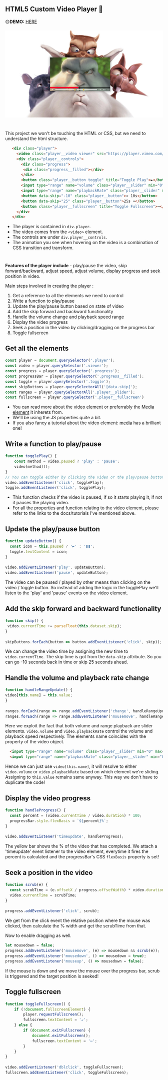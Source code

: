## HTML5 Custom Video Player 🐰

🟡**DEMO:** [HERE](https://mitzelldone.github.io/JavaScript30/The%2030%20Projects/11%20-%20Custom%20Video%20Player/index.html)

![demo](https://github.com/Mitzelldone/JavaScript30/blob/main/The%2030%20Projects/images/11.demo.PNG)

#

This project we won't be touching the HTML or CSS, but we need to understand the html structure.

```Html
   <div class="player">
     <video class="player__video viewer" src="https://player.vimeo.com/external/194837908.sd.mp4?s=c350076905b78c67f74d7ee39fdb4fef01d12420&profile_id=164" ></video>
     <div class="player__controls">
       <div class="progress">
        <div class="progress__filled"></div>
       </div>
       <button class="player__button toggle" title="Toggle Play">►</button>
       <input type="range" name="volume" class="player__slider" min="0" max="1" step="0.05" value="1">
       <input type="range" name="playbackRate" class="player__slider" min="0.5" max="2" step="0.1" value="1">
       <button data-skip="-10" class="player__button">« 10s</button>
       <button data-skip="25" class="player__button">25s »</button>
       <button class="player__fullscreen" title="Toggle Fullscreen">↔️</button>
     </div>
   </div>
```

- The player is contained in `div.player`.
- The video comes from the `<video>` element.
- The controls are under `div.player__controls`.
- The animation you see when hovering on the video is a combination of CSS transition and transform.

#

**Features of the player include** - play/pause the video, skip forward/backward, adjust speed, adjust volume, display progress and seek position in video.

Main steps involved in creating the player :

1. Get a reference to all the elements we need to control
2. Write a function to play/pause
3. Update the play/pause button based on state of video
4. Add the skip forward and backward functionality
5. Handle the volume change and playback speed range
6. Display the video progress
7. Seek a position in the video by clicking/dragging on the progress bar
8. Toggle fullscreen

## Get all the elements

```JavaScript
const player = document.querySelector('.player');
const video = player.querySelector('.viewer');
const progress = player.querySelector('.progress');
const progressBar = player.querySelector('.progress__filled');
const toggle = player.querySelector('.toggle');
const skipButtons = player.querySelectorAll('[data-skip]');
const ranges = player.querySelectorAll('.player__slider');
const fullscreen = player.querySelector('.player__fullscreen')
```

- You can read more about the [video element](https://developer.mozilla.org/en-US/docs/Web/API/HTMLVideoElement) or preferrably the [Media element](https://developer.mozilla.org/en-US/docs/Web/API/HTMLMediaElement) it inherets from.
- We'll be using the JS properties quite a bit.
- If you also fancy a tutorial about the video element: [media](https://web.dev/media/) has a brilliant one!

## Write a function to play/pause

```JavaScript
function togglePlay() {
    const method = video.paused ? 'play' : 'pause';
    video[method]();
}
// You can toggle either by clicking the video or the play/pause button.
video.addEventListener('click', togglePlay);
toggle.addEventListener('click', togglePlay);
```

- This function checks if the video is paused, if so it starts playing it, if not it pauses the playing video.
- For all the properties and function relating to the video element, please refer to the links to the docs/tutorials I've mentioned above.

## Update the play/pause button

```JavaScript
function updateButton() {
  const icon = this.paused ? '►' : '❚❚';
  toggle.textContent = icon;
}

video.addEventListener('play', updateButton);
video.addEventListener('pause', updateButton);
```

The video can be paused / played by other means than clicking on the video / toggle button. So instead of adding the logic in the togglePlay we'll listen to the 'play' and 'pause' events on the video element.

## Add the skip forward and backward functionality

```JavaScript
function skip() {
 video.currentTime += parseFloat(this.dataset.skip);
}

skipButtons.forEach(button => button.addEventListener('click', skip));
```

We can change the video time by assigning the new time to `video.currentTime`. The skip time is got from the `data-skip` attribute. So you can go -10 seconds back in time or skip 25 seconds ahead.

## Handle the volume and playback rate change

```JavaScript
function handleRangeUpdate() {
video[this.name] = this.value;
}

ranges.forEach(range => range.addEventListener('change', handleRangeUpdate));
ranges.forEach(range => range.addEventListener('mousemove', handleRangeUpdate));
```

Here we exploit the fact that both volume and range playback are slider elements. `video.volume` and `video.playbackRate` control the volume and playback speed respectively. The elements name coincides with the property of the video object.

```Html
  <input type="range" name="volume" class="player__slider" min="0" max="1" step="0.05" value="1">
  <input type="range" name="playbackRate" class="player__slider" min="0.5" max="2" step="0.1" value="1">
```

Hence we can just use `video[this.name]`, it will resolve to either `video.volume` or `video.playbackRate` based on which element we're sliding. Assigning to `this.value` remains same anyway. This way we don't have to duplicate the code!

## Display the video progress

```JavaScript
function handleProgress() {
  const percent = (video.currentTime / video.duration) * 100;
  progressBar.style.flexBasis = `${percent}%`;
}

video.addEventListener('timeupdate', handleProgress);
```

The yellow bar shows the % of the video that has completed. We attach a 'timeupdate' event listener to the video element, everytime it fires the percent is calculated and the progressBar's CSS `flexBasis` property is set!

## Seek a position in the video

```JavaScript
function scrub(e) {
  const scrubTime = (e.offsetX / progress.offsetWidth) * video.duration;
  video.currentTime = scrubTime;
}

progress.addEventListener('click', scrub);
```

We get from the click event the relative position where the mouse was clicked, then calculate the % width and get the scrubTime from that.

Now to enable dragging as well.

```JavaScript
let mousedown = false;
progress.addEventListener('mousemove', (e) => mousedown && scrub(e));
progress.addEventListener('mousedown', () => mousedown = true);
progress.addEventListener('mouseup', () => mousedown = false);
```

If the mouse is down and we move the mouse over the progress bar, scrub is triggered and the target position is seeked!

## Toggle fullscreen

```JavaScript
function toggleFullscreen() {
    if (!document.fullscreenElement) {
        player.requestFullscreen();
        fullscreen.textContent = '↙';
    } else {
        if (document.exitFullscreen) {
            document.exitFullscreen();
            fullscreen.textContent = '️️️️↔️';
        }
    }
}

video.addEventListener('dblclick', toggleFullscreen);
fullscreen.addEventListener('click', toggleFullscreen);
```
